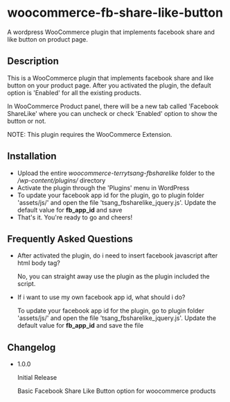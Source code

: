 woocommerce-fb-share-like-button
================================

A wordpress WooCommerce plugin that implements facebook share and like button on product page.

Description
-----------

This is a WooCommerce plugin that implements facebook share and like button on your product page. After you activated the plugin, the default option is 'Enabled' for all the existing products.

In WooCommerce Product panel, there will be a new tab called 'Facebook ShareLike' where you can uncheck or check 'Enabled' option to show the button or not.

NOTE: This plugin requires the WooCommerce Extension.


Installation
------------

* Upload the entire *woocommerce-terrytsang-fbsharelike* folder to the */wp-content/plugins/* directory
* Activate the plugin through the 'Plugins' menu in WordPress
* To update your facebook app id for the plugin, go to plugin folder 'assets/js/' and open the file 'tsang_fbsharelike_jquery.js'. Update the default value for **fb_app_id** and save
* That's it. You're ready to go and cheers!


Frequently Asked Questions
---------------------------

* After activated the plugin, do i need to insert facebook javascript after html body tag?

  No, you can straight away use the plugin as the plugin included the script.

* If i want to use my own facebook app id, what should i do?

  To update your facebook app id for the plugin, go to plugin folder 'assets/js/' and open the file 'tsang_fbsharelike_jquery.js'. Update the default value for **fb_app_id** and save the file


Changelog
-----------

* 1.0.0
    
    Initial Release

    Basic Facebook Share Like Button option for woocommerce products